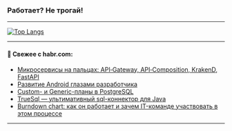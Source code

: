 ### Работает? Не трогай!

---
<!--
#### 🛠️ Technical stack:

![Java](https://img.shields.io/badge/Java-informational?logo=Oracle&style=flat&logoColor=white&color=FF4500)
![Kotlin](https://img.shields.io/badge/Kotlin-informational?logo=Kotlin&style=flat&logoColor=white&color=774D97)
![TS](https://img.shields.io/badge/TypeScript-informational?logo=typeScript&style=flat&logoColor=black&color=017acc)
![Python](https://img.shields.io/badge/Python-informational?logo=Python&style=flat&logoColor=black&color=ffdd54) <br>
![Spring](https://img.shields.io/badge/Spring-informational?logo=Spring&style=flat&logoColor=white&color=6DB33F) 
![SpringBoot](https://img.shields.io/badge/SpringBoot-informational?logo=SpringBoot&style=flat&logoColor=white&color=6DB33F)
![Nest](https://img.shields.io/badge/NestJS-informational?logo=NestJS&style=flat&logoColor=white&color=E0234E) 
![NodeJS](https://img.shields.io/badge/NodeJS-informational?logo=node.js&style=flat&logoColor=white&color=70A760)<br>
![PostgreSQL](https://img.shields.io/badge/PostgreSQL-informational?logo=PostgreSQL&style=flat&logoColor=white&color=DAA520)
![MongoDB](https://img.shields.io/badge/MongoDB-informational?logo=MongoDB&style=flat&logoColor=white&color=870000)
![Apache](https://img.shields.io/badge/Apache-informational?logo=apache&style=flat&logoColor=white&color=f74e28)

___ 
-->

<!--- #### 🛠️ : --->

[![Top Langs](https://github-readme-stats-82jvfl3w3-advtsettinggmailcoms-projects.vercel.app/api/top-langs/?username=zloylis&langs_count=10&hide_title=true&title_color=e6edf3&size_weight=0.5&count_weight=0.5&layout=compact&hide_progress=true&hide_border=true&theme=dracula)](https://github.com/zloylis)

<!---


####  :octocat:&nbsp;&nbsp; Статистика:

![GitHub stats](https://github-readme-stats-u2qms2cxw-advtsettinggmailcoms-projects.vercel.app/api?username=zloylis&show_icons=true&hide_border=true&theme=dracula&title_color=e6edf3&include_all_commits=true&count_private=true&hide_rank=false&hide_title=true&rank_icon=github)
-->
---

#### 💬 Свежее с habr.com:

<!-- BLOG-POST-LIST:START -->
- [Микросервисы на пальцах: API‑Gateway, API‑Composition, KrakenD, FastAPI](https://habr.com/ru/companies/selectel/articles/881022/?utm_source=habrahabr&utm_medium=rss&utm_campaign=881022)
- [Развитие Android глазами разработчика](https://habr.com/ru/companies/oleg-bunin/articles/879836/?utm_source=habrahabr&utm_medium=rss&utm_campaign=879836)
- [Custom- и Generic-планы в PostgreSQL](https://habr.com/ru/companies/tbank/articles/880590/?utm_source=habrahabr&utm_medium=rss&utm_campaign=880590)
- [TrueSql — ультимативный sql-коннектор для Java](https://habr.com/ru/articles/880830/?utm_source=habrahabr&utm_medium=rss&utm_campaign=880830)
- [Burndown chart: как он работает и зачем IT-команде участвовать в этом процессе](https://habr.com/ru/companies/simbirsoft/articles/881006/?utm_source=habrahabr&utm_medium=rss&utm_campaign=881006)
<!-- BLOG-POST-LIST:END -->

---
